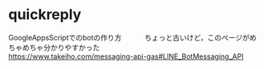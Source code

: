# quickreply

GoogleAppsScriptでのbotの作り方　　　
ちょっと古いけど，このページがめちゃめちゃ分かりやすかった　　　　　
https://www.takeiho.com/messaging-api-gas#LINE_BotMessaging_API
